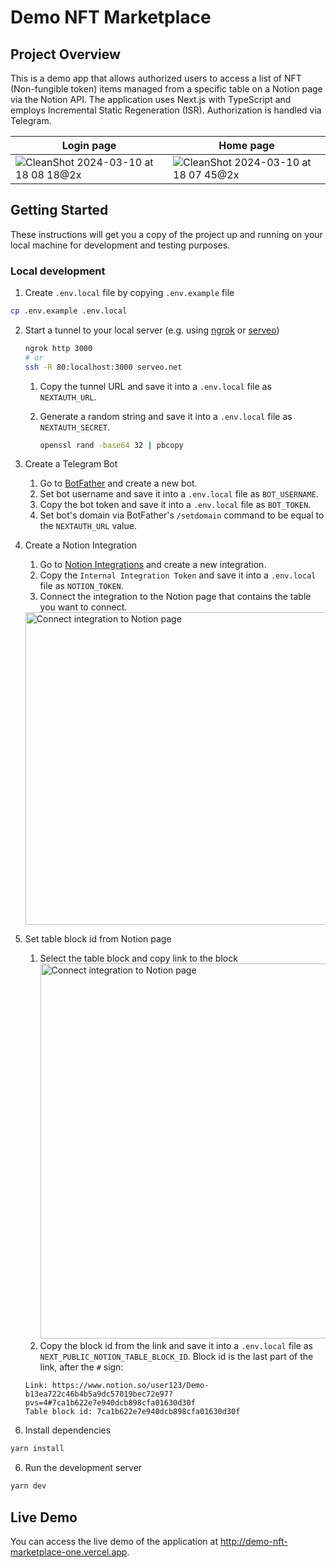 # Demo NFT Marketplace

## Project Overview

This is a demo app that allows authorized users to access a list of NFT (Non-fungible token) items managed from a specific table on a Notion page via the Notion API. The application uses Next.js with TypeScript and employs Incremental Static Regeneration (ISR). Authorization is handled via Telegram.

| Login page | Home page |
| ----- | --------- |
| ![CleanShot 2024-03-10 at 18 08 18@2x](https://github.com/drankou/demo-nft-marketplace/assets/25752851/c6ca8041-27a6-404b-82d1-5f3520371871)| ![CleanShot 2024-03-10 at 18 07 45@2x](https://github.com/drankou/demo-nft-marketplace/assets/25752851/2fc131e2-f71d-4a1d-9402-067bc00d4c78)|

## Getting Started

These instructions will get you a copy of the project up and running on your local machine for development and testing purposes.

### Local development

1. Create `.env.local` file by copying `.env.example` file

```bash
cp .env.example .env.local
```

2. Start a tunnel to your local server (e.g. using [ngrok](https://ngrok.com/) or [serveo](https://serveo.net/))

   ```bash
   ngrok http 3000
   # or
   ssh -R 80:localhost:3000 serveo.net
   ```

   1. Copy the tunnel URL and save it into a `.env.local` file as `NEXTAUTH_URL`.
   2. Generate a random string and save it into a `.env.local` file as `NEXTAUTH_SECRET`.

      ```bash
      openssl rand -base64 32 | pbcopy
      ```

3. Create a Telegram Bot

   1. Go to [BotFather](https://t.me/botfather) and create a new bot.
   2. Set bot username and save it into a `.env.local` file as `BOT_USERNAME`.
   3. Copy the bot token and save it into a `.env.local` file as `BOT_TOKEN`.
   4. Set bot's domain via BotFather's `/setdomain` command to be equal to the `NEXTAUTH_URL` value.

4. Create a Notion Integration

   1. Go to [Notion Integrations](https://www.notion.so/my-integrations) and create a new integration.
   2. Copy the `Internal Integration Token` and save it into a `.env.local` file as `NOTION_TOKEN`.
   3. Connect the integration to the Notion page that contains the table you want to connect.
     <img width="500" alt="Connect integration to Notion page" src="https://github.com/drankou/demo-nft-marketplace/assets/25752851/964a0992-81a1-494d-b8e7-5703ff22c338">

5. Set table block id from Notion page

   1. Select the table block and copy link to the block
      <img width="600" alt="Connect integration to Notion page" src="https://github.com/drankou/demo-nft-marketplace/assets/25752851/9db45796-c901-4801-b8b6-0dc27c662ff0">
   2. Copy the block id from the link and save it into a `.env.local` file as `NEXT_PUBLIC_NOTION_TABLE_BLOCK_ID`. Block id is the last part of the link, after the `#` sign:

   ```
   Link: https://www.notion.so/user123/Demo-b13ea722c46b4b5a9dc57019bec72e97?pvs=4#7ca1b622e7e940dcb898cfa01630d30f
   Table block id: 7ca1b622e7e940dcb898cfa01630d30f
   ```

6. Install dependencies

```bash
yarn install
```

6. Run the development server

```bash
yarn dev
```

## Live Demo

You can access the live demo of the application at http://demo-nft-marketplace-one.vercel.app.
